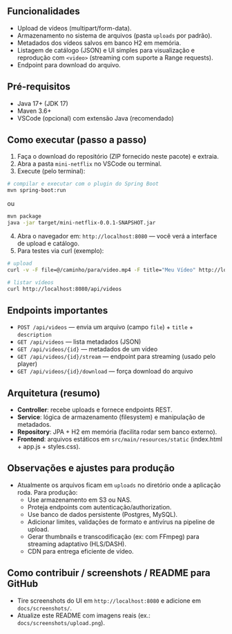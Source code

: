 ## Funcionalidades
- Upload de vídeos (multipart/form-data).
- Armazenamento no sistema de arquivos (pasta `uploads` por padrão).
- Metadados dos vídeos salvos em banco H2 em memória.
- Listagem de catálogo (JSON) e UI simples para visualização e reprodução com `<video>` (streaming com suporte a Range requests).
- Endpoint para download do arquivo.

## Pré-requisitos
- Java 17+ (JDK 17)
- Maven 3.6+
- VSCode (opcional) com extensão Java (recomendado)

## Como executar (passo a passo)
1. Faça o download do repositório (ZIP fornecido neste pacote) e extraia.
2. Abra a pasta `mini-netflix` no VSCode ou terminal.
3. Execute (pelo terminal):
```bash
# compilar e executar com o plugin do Spring Boot
mvn spring-boot:run
```
ou
```bash
mvn package
java -jar target/mini-netflix-0.0.1-SNAPSHOT.jar
```

4. Abra o navegador em: `http://localhost:8080` — você verá a interface de upload e catálogo.
5. Para testes via curl (exemplo):
```bash
# upload
curl -v -F file=@/caminho/para/video.mp4 -F title="Meu Vídeo" http://localhost:8080/api/videos

# listar vídeos
curl http://localhost:8080/api/videos
```

## Endpoints importantes
- `POST /api/videos` — envia um arquivo (campo `file`) + `title` + `description`
- `GET /api/videos` — lista metadados (JSON)
- `GET /api/videos/{id}` — metadados de um vídeo
- `GET /api/videos/{id}/stream` — endpoint para streaming (usado pelo player)
- `GET /api/videos/{id}/download` — força download do arquivo

## Arquitetura (resumo)
- **Controller**: recebe uploads e fornece endpoints REST.
- **Service**: lógica de armazenamento (filesystem) e manipulação de metadados.
- **Repository**: JPA + H2 em memória (facilita rodar sem banco externo).
- **Frontend**: arquivos estáticos em `src/main/resources/static` (index.html + app.js + styles.css).

## Observações e ajustes para produção
- Atualmente os arquivos ficam em `uploads` no diretório onde a aplicação roda. Para produção:
  - Use armazenamento em S3 ou NAS.
  - Proteja endpoints com autenticação/authorization.
  - Use banco de dados persistente (Postgres, MySQL).
  - Adicionar limites, validações de formato e antivírus na pipeline de upload.
  - Gerar thumbnails e transcodificação (ex: com FFmpeg) para streaming adaptativo (HLS/DASH).
  - CDN para entrega eficiente de vídeo.

## Como contribuir / screenshots / README para GitHub
- Tire screenshots do UI em `http://localhost:8080` e adicione em `docs/screenshots/`.
- Atualize este README com imagens reais (ex.: `docs/screenshots/upload.png`).
